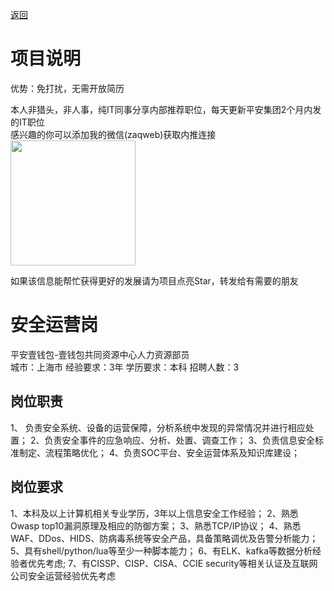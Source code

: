 [返回](../../)

# 项目说明

优势：免打扰，无需开放简历

本人非猎头，非人事，纯IT同事分享内部推荐职位，每天更新平安集团2个月内发的IT职位  
感兴趣的你可以添加我的微信(zaqweb)获取内推连接  
<img src="https://github.com/zaqweb/PA-IT-JOBS/blob/master/WechatICode.jpeg"  height="200" width="200">

如果该信息能帮忙获得更好的发展请为项目点亮Star，转发给有需要的朋友

# 安全运营岗
平安壹钱包-壹钱包共同资源中心人力资源部员  
城市：上海市 经验要求：3年 学历要求：本科  招聘人数：3

## 岗位职责
1、	负责安全系统、设备的运营保障，分析系统中发现的异常情况并进行相应处置；
2、负责安全事件的应急响应、分析、处置、调查工作；
3、负责信息安全标准制定、流程策略优化；
4、负责SOC平台、安全运营体系及知识库建设；

## 岗位要求
1、本科及以上计算机相关专业学历，3年以上信息安全工作经验；
2、熟悉Owasp top10漏洞原理及相应的防御方案；
3、熟悉TCP/IP协议；
4、熟悉WAF、DDos、HIDS、防病毒系统等安全产品，具备策略调优及告警分析能力；
5、具有shell/python/lua等至少一种脚本能力；
6、有ELK、kafka等数据分析经验者优先考虑;
7、有CISSP、CISP、CISA、CCIE security等相关认证及互联网公司安全运营经验优先考虑




